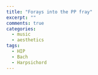 ```yaml
---
title: "Forays into the PP fray"
excerpt: "" 
comments: true
categories: 
  - music
  - aesthetics
tags:
  - HIP
  - Bach
  - Harpsichord
---
```


